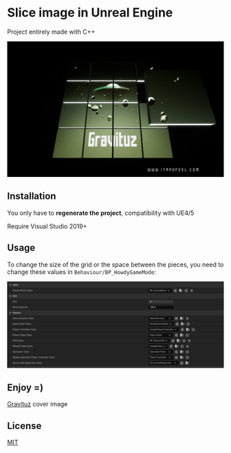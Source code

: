 # Slice image in Unreal Engine

Project entirely made with C++

![alt text](https://github.com/hallo-w3lt/practices-of-unreal-engine/blob/main/slice-image/Images/Cover.png?raw=true)

## Installation

You only have to **regenerate the project**, compatibility with UE4/5

Require Visual Studio 2019+

## Usage

To change the size of the grid or the space between the pieces, you need to change these values in `Behaviour/BP_HowdyGameMode`:

![alt text](https://github.com/hallo-w3lt/practices-of-unreal-engine/blob/main/slice-image/Images/Settings.png?raw=true)

## Enjoy =)

[Gravituz](https://itandfeel.itch.io/gravituz) cover image

## License
[MIT](https://github.com/hallo-w3lt/practices-of-unreal-engine/blob/main/LICENSE)
